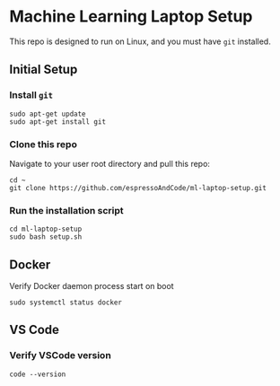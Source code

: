 # Machine Learning Laptop Setup

This repo is designed to run on Linux, and you must have `git` installed.

## Initial Setup
### Install `git`
```
sudo apt-get update
sudo apt-get install git
```

### Clone this repo

Navigate to your user root directory and pull this repo:
```
cd ~
git clone https://github.com/espressoAndCode/ml-laptop-setup.git
```

### Run the installation script
```
cd ml-laptop-setup
sudo bash setup.sh
```



## Docker

Verify Docker daemon process start on boot
```
sudo systemctl status docker
```


## VS Code

### Verify VSCode version
```
code --version 
```
